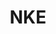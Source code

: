---
inv_num: 2020-003
add_credit:
url: 2020-003-nke
title: NKE
year: '2020'
display_year: '2020'
medium: IQDemy Premium UV ink on IKEA MELLTORP table tops
dims: 95 x 59
pitch:
ps:
live_url:
youtube:
related_code:
subheading:
download:
commission:
related:
layout: things-i-made
---